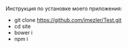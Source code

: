 Инструкция по установке моего приложения:

* git clone https://github.com/imezler/Test.git
* cd site
* bower i
* npm i
